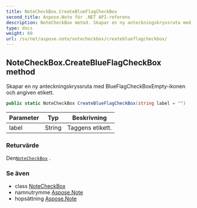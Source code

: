 ```yaml
---
title: NoteCheckBox.CreateBlueFlagCheckBox
second_title: Aspose.Note för .NET API-referens
description: NoteCheckBox metod. Skapar en ny anteckningskryssruta med BlueFlagCheckBoxEmptyikonen och angiven etikett.
type: docs
weight: 60
url: /sv/net/aspose.note/notecheckbox/createblueflagcheckbox/
---
```

## NoteCheckBox.CreateBlueFlagCheckBox method

Skapar en ny anteckningskryssruta med BlueFlagCheckBoxEmpty-ikonen och angiven etikett.

```csharp
public static NoteCheckBox CreateBlueFlagCheckBox(string label = "")
```

| Parameter | Typ | Beskrivning |
| --- | --- | --- |
| label | String | Taggens etikett. |

### Returvärde

Den[`NoteCheckBox`](../) .

### Se även

* class [NoteCheckBox](../)
* namnutrymme [Aspose.Note](../../notecheckbox/)
* hopsättning [Aspose.Note](../../../)


